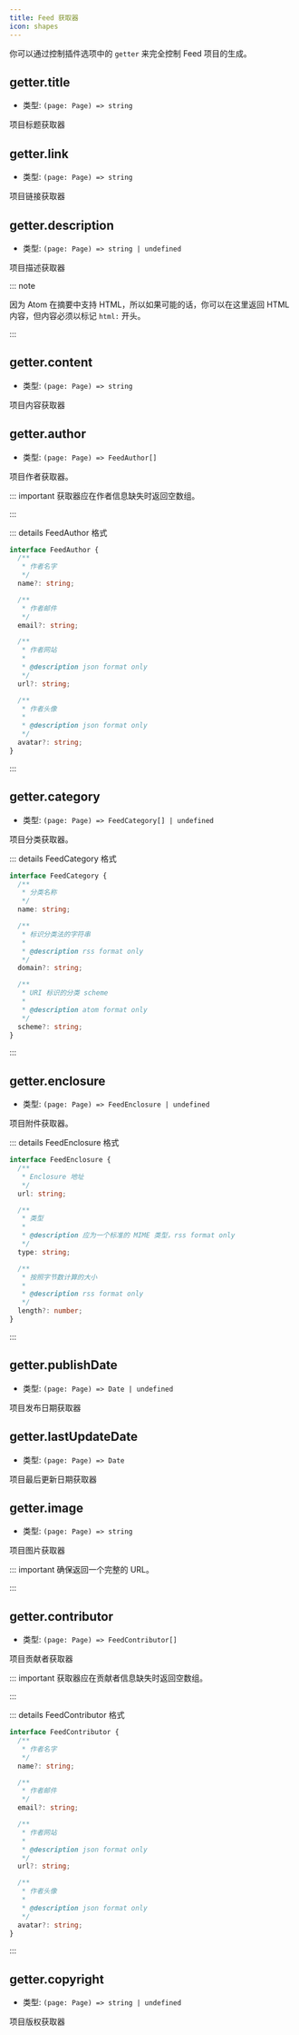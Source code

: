 ```yaml
---
title: Feed 获取器
icon: shapes
---
```


你可以通过控制插件选项中的 `getter` 来完全控制 Feed 项目的生成。

## getter.title

- 类型: `(page: Page) => string`

项目标题获取器

## getter.link

- 类型: `(page: Page) => string`

项目链接获取器

## getter.description

- 类型: `(page: Page) => string | undefined`

项目描述获取器

::: note

因为 Atom 在摘要中支持 HTML，所以如果可能的话，你可以在这里返回 HTML 内容，但内容必须以标记 `html:` 开头。

:::

## getter.content

- 类型: `(page: Page) => string`

项目内容获取器

## getter.author

- 类型: `(page: Page) => FeedAuthor[]`

项目作者获取器。

::: important 获取器应在作者信息缺失时返回空数组。

:::

::: details FeedAuthor 格式

```ts
interface FeedAuthor {
  /**
   * 作者名字
   */
  name?: string;

  /**
   * 作者邮件
   */
  email?: string;

  /**
   * 作者网站
   *
   * @description json format only
   */
  url?: string;

  /**
   * 作者头像
   *
   * @description json format only
   */
  avatar?: string;
}
```

:::

## getter.category

- 类型: `(page: Page) => FeedCategory[] | undefined`

项目分类获取器。

::: details FeedCategory 格式

```ts
interface FeedCategory {
  /**
   * 分类名称
   */
  name: string;

  /**
   * 标识分类法的字符串
   *
   * @description rss format only
   */
  domain?: string;

  /**
   * URI 标识的分类 scheme
   *
   * @description atom format only
   */
  scheme?: string;
}
```

:::

## getter.enclosure

- 类型: `(page: Page) => FeedEnclosure | undefined`

项目附件获取器。

::: details FeedEnclosure 格式

```ts
interface FeedEnclosure {
  /**
   * Enclosure 地址
   */
  url: string;

  /**
   * 类型
   *
   * @description 应为一个标准的 MIME 类型，rss format only
   */
  type: string;

  /**
   * 按照字节数计算的大小
   *
   * @description rss format only
   */
  length?: number;
}
```

:::

## getter.publishDate

- 类型: `(page: Page) => Date | undefined`

项目发布日期获取器

## getter.lastUpdateDate

- 类型: `(page: Page) => Date`

项目最后更新日期获取器

## getter.image

- 类型: `(page: Page) => string`

项目图片获取器

::: important 确保返回一个完整的 URL。

:::

## getter.contributor

- 类型: `(page: Page) => FeedContributor[]`

项目贡献者获取器

::: important 获取器应在贡献者信息缺失时返回空数组。

:::

::: details FeedContributor 格式

```ts
interface FeedContributor {
  /**
   * 作者名字
   */
  name?: string;

  /**
   * 作者邮件
   */
  email?: string;

  /**
   * 作者网站
   *
   * @description json format only
   */
  url?: string;

  /**
   * 作者头像
   *
   * @description json format only
   */
  avatar?: string;
}
```

:::

## getter.copyright

- 类型: `(page: Page) => string | undefined`

项目版权获取器
